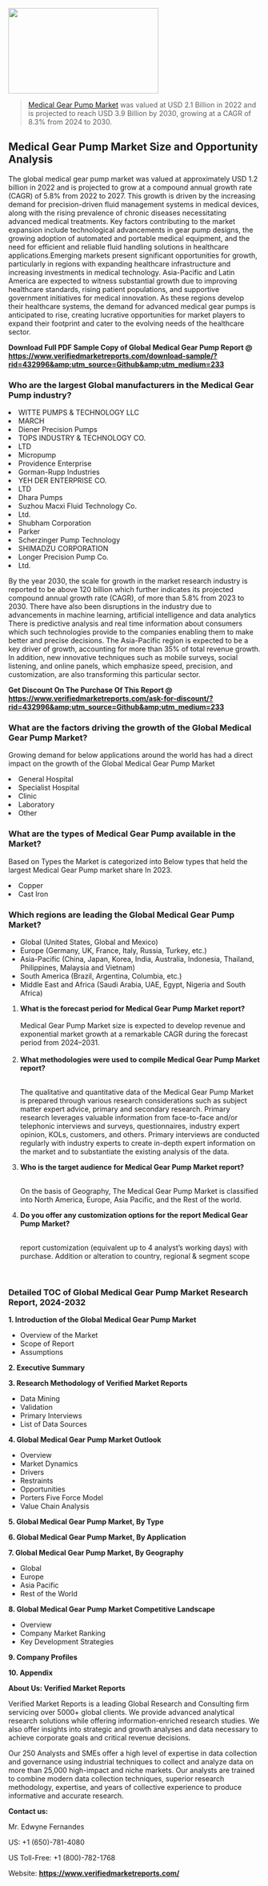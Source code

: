 
<img src="https://ffe5etoiles.com/wp-content/uploads/2024/12/MST1-300x171.png" alt="" width="300" height="171" class="alignnone size-medium wp-image-20088" /><blockquote><p><p><a href="https://www.verifiedmarketreports.com/download-sample/?rid=432996&utm_source=Github&utm_medium=233" target="_blank">Medical Gear Pump Market</a> was valued at USD 2.1 Billion in 2022 and is projected to reach USD 3.9 Billion by 2030, growing at a CAGR of 8.3% from 2024 to 2030.</p></blockquote><p><h2>Medical Gear Pump Market Size and Opportunity Analysis</h2>The global medical gear pump market was valued at approximately USD 1.2 billion in 2022 and is projected to grow at a compound annual growth rate (CAGR) of 5.8% from 2022 to 2027. This growth is driven by the increasing demand for precision-driven fluid management systems in medical devices, along with the rising prevalence of chronic diseases necessitating advanced medical treatments. Key factors contributing to the market expansion include technological advancements in gear pump designs, the growing adoption of automated and portable medical equipment, and the need for efficient and reliable fluid handling solutions in healthcare applications.Emerging markets present significant opportunities for growth, particularly in regions with expanding healthcare infrastructure and increasing investments in medical technology. Asia-Pacific and Latin America are expected to witness substantial growth due to improving healthcare standards, rising patient populations, and supportive government initiatives for medical innovation. As these regions develop their healthcare systems, the demand for advanced medical gear pumps is anticipated to rise, creating lucrative opportunities for market players to expand their footprint and cater to the evolving needs of the healthcare sector.</p><p class=""><strong>Download Full PDF Sample Copy of Global Medical Gear Pump Report @ <a href="https://www.verifiedmarketreports.com/download-sample/?rid=432996&amp;utm_source=Github&amp;utm_medium=233" target="_blank">https://www.verifiedmarketreports.com/download-sample/?rid=432996&amp;utm_source=Github&amp;utm_medium=233</a></strong></p><h3 id="" class="">Who are the largest Global manufacturers in the Medical Gear Pump industry?</h3><p><li>WITTE PUMPS & TECHNOLOGY LLC</li><li> MARCH</li><li> Diener Precision Pumps</li><li> TOPS INDUSTRY & TECHNOLOGY CO.</li><li>LTD</li><li> Micropump</li><li> Providence Enterprise</li><li> Gorman-Rupp Industries</li><li> YEH DER ENTERPRISE CO.</li><li> LTD</li><li> Dhara Pumps</li><li> Suzhou Macxi Fluid Technology Co.</li><li> Ltd.</li><li> Shubham Corporation</li><li> Parker</li><li> Scherzinger Pump Technology</li><li> SHIMADZU CORPORATION</li><li> Longer Precision Pump Co.</li><li> Ltd.</li></p><div class=""><div class="" dir="" data-message-author-role="" data-message-id="" data-message-model-slug=""><div class=""><div class=""><div class=""><div class="" dir="" data-message-author-role="" data-message-id="" data-message-model-slug=""><div class=""><div class=""><p>By the year 2030, the scale for growth in the market research industry is reported to be above 120 billion which further indicates its projected compound annual growth rate (CAGR), of more than 5.8% from 2023 to 2030. There have also been disruptions in the industry due to advancements in machine learning, artificial intelligence and data analytics There is predictive analysis and real time information about consumers which such technologies provide to the companies enabling them to make better and precise decisions. The Asia-Pacific region is expected to be a key driver of growth, accounting for more than 35% of total revenue growth. In addition, new innovative techniques such as mobile surveys, social listening, and online panels, which emphasize speed, precision, and customization, are also transforming this particular sector.</p><p><strong>Get Discount On The Purchase Of This Report @&nbsp; <a href="https://www.verifiedmarketreports.com/ask-for-discount/?rid=432996&amp;utm_source=Github&amp;utm_medium=233" target="_blank">https://www.verifiedmarketreports.com/ask-for-discount/?rid=432996&amp;utm_source=Github&amp;utm_medium=233</a></strong></p></div></div></div></div></div></div></div></div><h3 id="" class="">What are the factors driving the growth of the Global Medical Gear Pump Market?</h3><p id="" class="">Growing demand for below applications around the world has had a direct impact on the growth of the Global Medical Gear Pump Market</p><p id="" class=""><li>General Hospital</li><li> Specialist Hospital</li><li> Clinic</li><li> Laboratory</li><li> Other</li></p><h3 id="" class="">What are the types of Medical Gear Pump available in the Market?</h3><p id="" class="">Based on Types the Market is categorized into Below types that held the largest Medical Gear Pump market share In 2023.</p><p id="" class=""><li>Copper</li><li> Cast Iron</li></p><h3 id="" class="">Which regions are leading the Global Medical Gear Pump Market?</h3><ul><li>Global (United States, Global and Mexico)</li><li>Europe (Germany, UK, France, Italy, Russia, Turkey, etc.)</li><li>Asia-Pacific (China, Japan, Korea, India, Australia, Indonesia, Thailand, Philippines, Malaysia and Vietnam)</li><li>South America (Brazil, Argentina, Columbia, etc.)</li><li>Middle East and Africa (Saudi Arabia, UAE, Egypt, Nigeria and South Africa)</li></ul><p><ol><li><strong>What is the forecast period for Medical Gear Pump Market report?<br /></strong><br /><span data-sheets-root="1" data-sheets-value="{&quot;1&quot;:2,&quot;2&quot;:&quot;XXXX size is expected to develop revenue and exponential market growth at a remarkable CAGR during the forecast period from 2024&ndash;2030.&quot;}" data-sheets-userformat="{&quot;2&quot;:12674,&quot;4&quot;:{&quot;1&quot;:2,&quot;2&quot;:16776960},&quot;10&quot;:2,&quot;11&quot;:0,&quot;15&quot;:&quot;Arial&quot;,&quot;16&quot;:12}">Medical Gear Pump Market size is expected to develop revenue and exponential market growth at a remarkable CAGR during the forecast period from 2024&ndash;2031.</span><br /><br /></li><li><strong>What methodologies were used to compile Medical Gear Pump Market report?<br /><br /></strong><p>The qualitative and quantitative data of the&nbsp;Medical Gear Pump Market is prepared through various research considerations such as subject matter expert advice, primary and secondary research. Primary research leverages valuable information from face-to-face and/or telephonic interviews and surveys, questionnaires, industry expert opinion, KOLs, customers, and others. Primary interviews are conducted regularly with industry experts to create in-depth expert information on the market and to substantiate the existing analysis of the data.&nbsp;</p></li><li><strong>Who is the target audience for Medical Gear Pump Market report?<br /><br /></strong><p>On the basis of Geography, The&nbsp;Medical Gear Pump Market is classified into North America, Europe, Asia Pacific, and the Rest of the world.</p></li><li><strong>Do you offer any customization options for the report Medical Gear Pump Market?<br /><br /></strong><p>report customization (equivalent up to 4 analyst&rsquo;s working days) with purchase. Addition or alteration to country, regional &amp; segment scope</p><p>&nbsp;</p></li></ol></p><h3 id="" class="">Detailed TOC of Global Medical Gear Pump Market Research Report, 2024-2032</h3><p id="" class=""><strong>1. Introduction of the Global Medical Gear Pump Market</strong></p><ul><li>Overview of the Market</li><li>Scope of Report</li><li>Assumptions</li></ul><p id="" class=""><strong>2. Executive Summary</strong></p><p id="" class=""><strong>3. Research Methodology of&nbsp;Verified Market Reports</strong></p><ul><li>Data Mining</li><li>Validation</li><li>Primary Interviews</li><li>List of Data Sources</li></ul><p id="" class=""><strong>4. Global Medical Gear Pump Market Outlook</strong></p><ul><li>Overview</li><li>Market Dynamics</li><li>Drivers</li><li>Restraints</li><li>Opportunities</li><li>Porters Five Force Model</li><li>Value Chain Analysis</li></ul><p id="" class=""><strong>5. Global Medical Gear Pump Market, By&nbsp;Type</strong></p><p id="" class=""><strong>6. Global Medical Gear Pump Market, By Application</strong></p><p id="" class=""><strong>7. Global Medical Gear Pump Market, By Geography</strong></p><ul><li>Global</li><li>Europe</li><li>Asia Pacific</li><li>Rest of the World</li></ul><p id="" class=""><strong>8. Global Medical Gear Pump Market Competitive Landscape</strong></p><ul><li>Overview</li><li>Company Market Ranking</li><li>Key Development Strategies</li></ul><p id="" class=""><strong>9. Company Profiles</strong></p><p id="" class=""><strong>10. Appendix</strong></p><p id="" class=""><strong>About Us: Verified Market Reports</strong></p><p id="" class="">Verified Market Reports is a leading Global Research and Consulting firm servicing over 5000+ global clients. We provide advanced analytical research solutions while offering information-enriched research studies. We also offer insights into strategic and growth analyses and data necessary to achieve corporate goals and critical revenue decisions.</p><p id="" class="">Our 250 Analysts and SMEs offer a high level of expertise in data collection and governance using industrial techniques to collect and analyze data on more than 25,000 high-impact and niche markets. Our analysts are trained to combine modern data collection techniques, superior research methodology, expertise, and years of collective experience to produce informative and accurate research.</p><p id="" class=""><strong>Contact us:</strong></p><p id="" class="">Mr. Edwyne Fernandes</p><p id="" class="">US: +1 (650)-781-4080</p><p id="" class="">US Toll-Free: +1 (800)-782-1768</p><p id="" class="">Website: <a target="" data-test-app-aware-link=""><strong>https://www.verifiedmarketreports.com/</strong></a></p>
